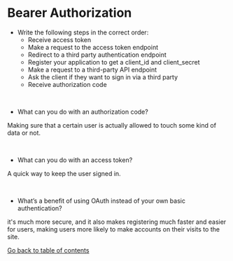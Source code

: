 #  Bearer Authorization

* Write the following steps in the correct order:
  * Receive access token
  * Make a request to the access token endpoint
  * Redirect to a third party authentication endpoint
  * Register your application to get a client_id and client_secret
  * Make a request to a third-party API endpoint
  * Ask the client if they want to sign in via a third party
  * Receive authorization code




&nbsp;

* What can you do with an authorization code?

Making sure that a certain user is actually allowed to touch some kind of data or not.

&nbsp;

* What can you do with an access token?

A quick way to keep the user signed in.

&nbsp;

* What’s a benefit of using OAuth instead of your own basic authentication?

it's much more secure, and it also makes registering much faster and easier for users, making users more likely to make accounts on their visits to the site.

[Go back to table of contents](https://suhaib*ersan.github.io/reading*notes/) 